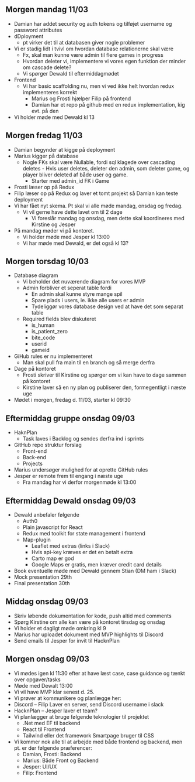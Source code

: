 ## Morgen mandag 11/03 ##
- Damian har addet security og auth tokens og tilføjet username og password attributes 
- dDployment
  - pt virker det til at databasen giver nogle problemer
- Vi er stadig lidt i tvivl om hvordan database relationerne skal være
  - Fx, skal man kunne være admin til flere games in progress
  - Hvordan deleter vi, implementere vi vores egen funktion der minder om cascade delete?
  - Vi spørger Dewald til eftermiddagmødet
- Frontend
  - Vi har basic scaffolding nu, men vi ved ikke helt hvordan redux implementeres korrekt
    - Marius og Frosti hjælper Filip på frontend
    - Damian har et repo på github med en redux implementation, kig evt. på den
- Vi holder møde med Dewald kl 13

## Morgen fredag 11/03 ##
- Damian begynder at kigge på deployment
- Marius kigger på database
  - Nogle FKs skal være Nullable, fordi sql klagede over cascading deletes - Hvis user deletes, deleter den admin, som deleter game, og player bliver deleted af både user og game.
    - Starter med admin_id FK i Game
- Frosti læser op på Redux
- Filip læser op på Redux og laver et tomt projekt så Damian kan teste deployment
- Vi har fået nyt skema. Pt skal vi alle møde mandag, onsdag og fredag.
  - Vi vil gerne have dette lavet om til 2 dage
    - Vi foreslår mandag og onsdag, men dette skal koordineres med Kirstine og Jesper
- På mandag møder vi på kontoret.
  - Vi holder møde med Jesper kl 13:00
  - Vi har møde med Dewald, er det også kl 13?

## Morgen torsdag 10/03 ##
- Database diagram
  - Vi beholder det nuværende diagram for vores MVP
  - Admin forbliver et seperat table fordi
    - En admin skal kunne styre mange spil
    - Spare plads i users, ie. ikke alle users er admin
    - Tydeliggør vores database design ved at have det som separat table
  - Required fields blev diskuteret
    - is_human
    - is_patient_zero
    - bite_code
    - userid
    - gameid
- GiHub rules er nu implementeret
  - Man skal pull fra main til en branch og så merge derfra
- Dage på kontoret
  - Frosti skriver til Kirstine og spørger om vi kan have to dage sammen på kontoret
  - Kirstine laver så en ny plan og publiserer den, formegentligt i næste uge
- Mødet i morgen, fredag d. 11/03, starter kl 09:30

## Eftermiddag gruppe onsdag 09/03 ##
- HaknPlan
  - Task laves i Backlog og sendes derfra ind i sprints
- GitHub repo struktur forslag
  - Front-end
  - Back-end
  - Projects
- Marius undersøger mulighed for at oprette GitHub rules
- Jesper er remote frem til engang i næste uge
  - Fra mandag har vi derfor morgenmøde kl 13:00

## Eftermiddag Dewald onsdag 09/03 ##
- Dewald anbefaler følgende
  - Auth0
  - Plain javascript for React
  - Redux med toolkit for state management i frontend
  - Map-plugin
    - Leaflet med extras (links i Slack)
    - Hvis api-key kræves er det en betalt extra
    - Carto map er god
    - Google Maps er gratis, men kræver credit card details
- Book eventuelle møde med Dewald gennem Stian (DM ham i Slack)
- Mock presentation 29th
- Final presentation 30th


## Middag onsdag 09/03 ##
- Skriv løbende dokumentation for kode, push altid med comments
- Spørg Kirstine om alle kan være på kontoret tirsdag og onsdag
- Vi holder et dagligt møde omkring kl 9
- Marius har uploadet dokument med MVP highlights til Discord
- Send emails til Jesper for invit til HacknPlan


## Morgen onsdag 09/03 ##
- Vi mødes igen kl 11:30 efter at have læst case, case guidance og tænkt over opgaver/tasks
- Møde med Dewalt 13:00
- Vi vil have MVP klar senest d. 25.
- Vi prøver at kommunikere og planlægge her:
- Discord – Filip Laver en server, send Discord username i slack
- HacknPlan – Jesper laver et team?
- Vi planlægger at bruge følgende teknologier til projektet
  - .Net med EF til backend
  - React til Frontend
  - Tailwind eller det framework Smartpage bruger til CSS
- Vi kommer nok alle til at arbejde med både frontend og backend, men pt. er der følgende præferencer:
    - Damian, Frosti: Backend
    - Marius: Både Front og Backend
    - Jesper: UI/UX
    - Filip: Frontend 

